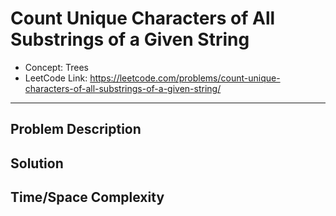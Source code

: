 # Count Unique Characters of All Substrings of a Given String

- Concept: Trees
- LeetCode Link: https://leetcode.com/problems/count-unique-characters-of-all-substrings-of-a-given-string/

---

## Problem Description

## Solution

## Time/Space Complexity

